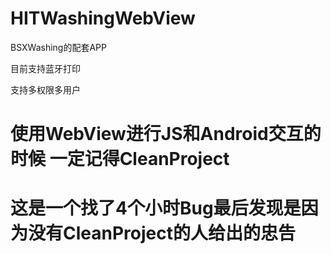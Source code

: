 # HITWashingWebView

BSXWashing的配套APP

目前支持蓝牙打印

支持多权限多用户

# 使用WebView进行JS和Android交互的时候 一定记得CleanProject
# 这是一个找了4个小时Bug最后发现是因为没有CleanProject的人给出的忠告

